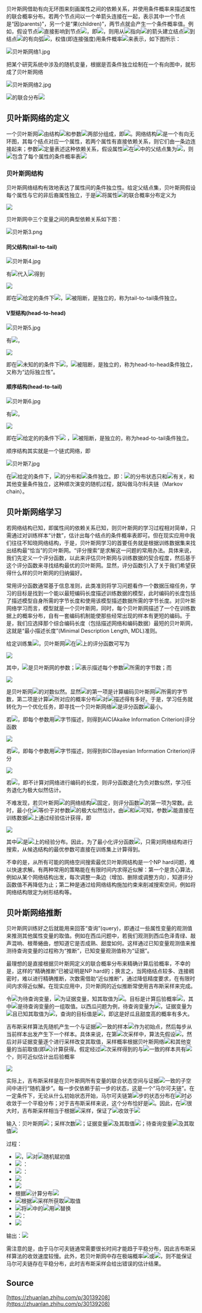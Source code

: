 贝叶斯网借助有向无环图来刻画属性之间的依赖关系，并使用条件概率来描述属性的联合概率分布。若两个节点间以一个单箭头连接在一起，表示其中一个节点是“因(parents)”，另一个是“果(children)”，两节点就会产生一个条件概率值。例如，假设节点![](./img/3a3ea00cfc35332cedf6e5e9a32e94da.svg)直接影响到节点![](./img/c1d9f50f86825a1a2302ec2449c17196.svg)，即![](./img/cdc98d508d8042badd8449f67fdeb1ed.svg)，则用从![](./img/3a3ea00cfc35332cedf6e5e9a32e94da.svg)指向![](./img/c1d9f50f86825a1a2302ec2449c17196.svg)的箭头建立结点![](./img/3a3ea00cfc35332cedf6e5e9a32e94da.svg)到结点![](./img/c1d9f50f86825a1a2302ec2449c17196.svg)的有向弧![](./img/58e375ebc2c2426b5eb724e737df1ed3.svg)，权值(即连接强度)用条件概率![](./img/7247506fb6bd5e243303a8466e862595.svg)来表示，如下图所示：

![贝叶斯网络1.jpg](./img/1592825475979-0406f5f0-303f-486b-9ab0-73116a11e7aa.jpeg)

把某个研究系统中涉及的随机变量，根据是否条件独立绘制在一个有向图中，就形成了贝叶斯网络

![贝叶斯网络2.jpg](./img/1592825588695-4befb33d-26db-4b62-aef8-f248cf84c8bc.jpeg)

![](./img/c0df59323ab2b1c02eb813ba9139f7e3.svg)的联合分布![](./img/e4b826f351857e901699c1843d99460f.svg)

## 贝叶斯网络的定义

一个贝叶斯网![](./img/9d5ed678fe57bcca610140957afab571.svg)由结构![](./img/dfcf28d0734569a6a693bc8194de62bf.svg)和参数![](./img/b9dce96eb3d5a71b28f9f198c28d2d1b.svg)两部分组成，即![](./img/6165e0de129f520743df61c4e10d2f4b.svg)。网络结构![](./img/dfcf28d0734569a6a693bc8194de62bf.svg)是一个有向无环图，其每个结点对应一个属性，若两个属性有直接依赖关系，则它们由一条边连接起来；参数![](./img/b9dce96eb3d5a71b28f9f198c28d2d1b.svg)定量表述这种依赖关系，假设属性![](./img/1ba8aaab47179b3d3e24b0ccea9f4e30.svg)在![](./img/dfcf28d0734569a6a693bc8194de62bf.svg)中的父结点集为![](./img/8b7d5fed535e485e329547d73a395ba2.svg)，则![](./img/b9dce96eb3d5a71b28f9f198c28d2d1b.svg)包含了每个属性的条件概率表![](./img/a8d92334be7301f1a000f9105038ddab.svg)

### 贝叶斯网结构

贝叶斯网络结构有效地表达了属性间的条件独立性。给定父结点集，贝叶斯网假设每个属性与它的非后裔属性独立，于是![](./img/6165e0de129f520743df61c4e10d2f4b.svg)将属性![](./img/1006aca2759aff831e6083e4a0dc80bb.svg)的联合概率分布定义为

![](./img/7abb08295e331ca8286a4aa6541f0892.svg)

贝叶斯网中三个变量之间的典型依赖关系如下图：

![贝叶斯3.png](./img/1592825884382-7d353c6f-281c-4735-abb8-5a373c67b96e.png)


#### 同父结构(tail-to-tail)

![贝叶斯4.jpg](./img/1592825932988-aa81e938-e20d-4f2e-a8a8-7c03f324b3bf.jpeg)

有![](./img/ed1b3caee2111fa99c9096b5e12b7d61.svg)代入![](./img/089d47c112a053424a45a56b09609c4e.svg)得到

![](./img/928eb4a4524194fd7860a169d6afcf99.svg)

即在![](./img/4a8a08f09d37b73795649038408b5f33.svg)给定的条件下![](./img/0cc175b9c0f1b6a831c399e269772661.svg)，![](./img/92eb5ffee6ae2fec3ad71c777531578f.svg)被阻断，是独立的，称为tail-to-tail条件独立。


#### V型结构(head-to-head)

![贝叶斯5.jpg](./img/1592826113203-9cb5a8c9-d7c0-4b90-a53b-eab1d4c46c2a.jpeg)

有![](./img/ad8e889f61180e05c22111a0d24f070a.svg)，

![](./img/ef878d8cd2f07803d75197ec6fa282e4.svg)

即在![](./img/4a8a08f09d37b73795649038408b5f33.svg)未知的的条件下![](./img/0cc175b9c0f1b6a831c399e269772661.svg)，![](./img/92eb5ffee6ae2fec3ad71c777531578f.svg)被阻断，是独立的，称为head-to-head条件独立，又称为“边际独立性”。


#### 顺序结构(head-to-tail)

![贝叶斯6.jpg](./img/1592826192948-3465ee1a-5510-4de8-940c-c67cdf58e31f.jpeg)

有![](./img/667ecd438fa5c7a3df1a4f5a662ce8cd.svg)，

![](./img/046afe122f4bc815e180f3e2d39340e2.svg)

即在![](./img/4a8a08f09d37b73795649038408b5f33.svg)给定的的条件下![](./img/0cc175b9c0f1b6a831c399e269772661.svg) ，![](./img/92eb5ffee6ae2fec3ad71c777531578f.svg)被阻断，是独立的，称为head-to-tail条件独立。

顺序结构其实就是一个链式网络，即

![贝叶斯7.jpg](./img/1592826279699-ba3457ae-48f9-4eb1-a0e6-df39a099f85c.jpeg)

在![](./img/1ba8aaab47179b3d3e24b0ccea9f4e30.svg)给定的条件下，![](./img/84ceb2513893acb7c9ea001cc9053995.svg)的分布和![](./img/fc18f1ca15cfc5ad60401a5c23d359fd.svg)条件独立。即：![](./img/84ceb2513893acb7c9ea001cc9053995.svg)的分布状态只和![](./img/1ba8aaab47179b3d3e24b0ccea9f4e30.svg)有关，和其他变量条件独立，这种顺次演变的随机过程，就叫做马尔科夫链（Markov chain）。


## 贝叶斯网络学习

若网络结构已知，即属性间的依赖关系已知，则贝叶斯网的学习过程相对简单，只需通过对训练样本“计数”，估计出每个结点的条件概率表即可。但在现实应用中我们往往不知晓网络结构，于是，贝叶斯网学习的首要任务就是根据训练数据集来找出结构最“恰当”的贝叶斯网。“评分搜索”是求解这一问题的常用办法。具体来说，我们先定义一个评分函数，以此来评估贝叶斯网与训练数据的契合程度，然后基于这个评分函数来寻找结构最优的贝叶斯网。显然，评分函数引入了关于我们希望获得什么样的贝叶斯网的归纳偏好。

常用评分函数通常基于信息准则，此类准则将学习问题看作一个数据压缩任务，学习的目标是找到一个能以最短编码长度描述训练数据的模型，此时编码的长度包括了描述模型自身所需的字节长度和使用该模型描述数据所需的字节长度。对贝叶斯网络学习而言，模型就是一个贝叶斯网，同时，每个贝叶斯网描述了一个在训练数据上的概率分布，自有一套编码机制能使那些经常出现的样本有更短的编码。于是，我们应选择那个综合编码长度（包括描述网络和编码数据）最短的贝叶斯网，这就是“最小描述长度”(Minimal Description Length, MDL)准则。

给定训练集![](./img/71dadfc6f8e1e921dcd4ee121d1104c1.svg)，贝叶斯网![](./img/170f3cde355f2023647a38f62ddf8c59.svg)在![](./img/f623e75af30e62bbd73d6df5b50bb7b5.svg)上的评分函数可写为

![](./img/0c95e681b5638bef1beead0fd6067e35.svg)

其中，![](./img/17b6c7afdd706c907dc8ffc226eb6be8.svg)是贝叶斯网的参数；![](./img/8819683a72852fa92e5b0312071d4eb0.svg)表示描述每个参数![](./img/2554a2bb846cffd697389e5dc8912759.svg)所需的字节数；而

![](./img/95f80baa441a8fddcfaa6bd126259e41.svg)

是贝叶斯网![](./img/9d5ed678fe57bcca610140957afab571.svg)的对数似然。显然![](./img/0c95e681b5638bef1beead0fd6067e35.svg)的第一项是计算编码贝叶斯网![](./img/9d5ed678fe57bcca610140957afab571.svg)所需的字节数，第二项是计算![](./img/9d5ed678fe57bcca610140957afab571.svg)所对应的概率分布![](./img/48f99ff0ee4b8eb04f4f031ae22bf92b.svg)对![](./img/f623e75af30e62bbd73d6df5b50bb7b5.svg)描述得有多好。于是，学习任务就转化为一个优化任务，即寻找一个贝叶斯网络![](./img/9d5ed678fe57bcca610140957afab571.svg)是评分函数![](./img/1054c6ffbfa367871e16ceecc9c5a1e7.svg)最小。

若![](./img/5d8622c805d131d0d13be0f073c03220.svg)，即每个参数用![](./img/c4ca4238a0b923820dcc509a6f75849b.svg)字节描述，则得到AIC(Akaike Information Criterion)评分函数

![](./img/28c61d1fb116386afc770bdf6b528123.svg)

若![](./img/7cfd3c5c5f4cd54abfdc90884f599637.svg)，即每个参数用![](./img/4f8688d7d52046ce6d71fa086370282c.svg)字节描述，则得到BIC(Bayesian Information Criterion)评分

![](./img/2af0cada281f1bfa3d35edf4eca3c40c.svg)

若![](./img/2e0b18410eb8f2bcb04bc8772e447546.svg)，即不计算对网络进行编码的长度，则评分函数退化为负对数似然，学习任务退化为极大似然估计。

不难发现，若贝叶斯网![](./img/5d52cc8ea511a410e140a10060dcc04e.svg)的网络结构![](./img/dfcf28d0734569a6a693bc8194de62bf.svg)固定，则评分函数![](./img/1054c6ffbfa367871e16ceecc9c5a1e7.svg)的第一项为常数。此时，最小化![](./img/1054c6ffbfa367871e16ceecc9c5a1e7.svg)等价于对参数![](./img/b9dce96eb3d5a71b28f9f198c28d2d1b.svg)的极大似然估计。由![](./img/7abb08295e331ca8286a4aa6541f0892.svg)和![](./img/95f80baa441a8fddcfaa6bd126259e41.svg)可知，参数![](./img/e97645c55a777ef0a2733f57d25b44b6.svg)能直接在训练数据![](./img/f623e75af30e62bbd73d6df5b50bb7b5.svg)上通过经验估计获得，即

![](./img/a3b349acebd42d4aac91d21095adc67a.svg)

其中![](./img/1bf60200fb18d6f76c8e1fbb55277e78.svg)是![](./img/f623e75af30e62bbd73d6df5b50bb7b5.svg)上的经验分布。因此，为了最小化评分函数![](./img/1054c6ffbfa367871e16ceecc9c5a1e7.svg)，只需对网络结构进行搜索，从候选结构的最优参数可直接在训练集上计算得到。

不幸的是，从所有可能的网络空间搜索最优贝叶斯网结构是一个NP hard问题，难以快速求解。有两种常用的策略能在有限时间内求得近似解：第一个是贪心算法，例如从某个网络结构出发，每次调整一条边（增加、删除或调整方向），知道评分函数值不再降低为止；第二种是通过给网络结构施加约束来削减搜索空间，例如将网络结构限定为树形结构等。



## 贝叶斯网络推断

贝叶斯网训练好之后就能用来回答“查询”(query)，即通过一些属性变量的观测值来推测其他属性变量的取值。例如在西瓜问题中，若我们观测到西瓜色泽青绿、敲声混响、根蒂蜷曲，想知道它是否成熟、甜度如何。这样通过已知变量观测值来推测待查询变量的过程称为“推断”，已知变量观测值称为“证据”。

最理想的是直接根据贝叶斯网定义的联合概率分布来精确计算后验概率，不幸的是，这样的“精确推断”已被证明是NP hard的；换言之，当网络结点较多、连接稠密时，难以进行精确推断，次数需借助“近似推断”，通过降低精度要求，在有限时间内求得近似解。在现实应用中，贝叶斯网的近似推断常使用吉布斯采样来完成。

令![](./img/b9f593949d7fe77a4c9030d12f6697eb.svg)为待查询变量，![](./img/34a6f6d377768eaf8d6984f74b43ddb9.svg)为证据变量，知其取值为![](./img/a6494b60ddf06df2f1fd832980b5c439.svg)。目标是计算后验概率![](./img/c6741d08d00d146c37e8778d3ac3f092.svg)，其中![](./img/3bbb83e3ac2a374fe8e935193dbde388.svg)是待查询变量的一组取值。以西瓜问题为例，待查询变量为![](./img/0fdcfb97921f2b5b8cff519e1a05856c.svg)，证据变量为![](./img/bda8bcc1987c71c09931e8042b0d60f9.svg)且已知其取值为![](./img/c5c2952edb4191613b1ca1bb18b88c60.svg)，查询的目标值是![](./img/8732c6d6ac35a8eb370d85959c0fc923.svg)，即这是好瓜且甜度高的概率有多大。

吉布斯采样算法先随机产生一个与证据![](./img/59a2e958c7948c0401a107bdea23dd57.svg)一致的样本![](./img/342a45f79ff6332dacb27a4cf5aee82e.svg)作为初始点，然后每步从当前样本出发产生下一个样本。具体来说，在第![](./img/e358efa489f58062f10dd7316b65649e.svg)次采样中，算法先假设![](./img/d1c4d3dc96421034d3c422b50e42c67b.svg)，然后对非证据变量逐个进行采样改变其取值，采样概率根据贝叶斯网络![](./img/9d5ed678fe57bcca610140957afab571.svg)和其他变量的当前取值(即![](./img/0a3a396aeaff4fca3cee79e673727b85.svg))计算获得。假定经过![](./img/b9ece18c950afbfa6b0fdbfa4ff731d3.svg)次采样得到的与![](./img/7694f4a66316e53c8cdd9d9954bd611d.svg)一致的样本共有![](./img/5dca761a931633963c601976312c061e.svg)个，则可近似估计出后验概率

![](./img/4591fcac8c3d457189f8a29717377a8b.svg)

实际上，吉布斯采样是在贝叶斯网所有变量的联合状态空间与证据![](./img/59a2e958c7948c0401a107bdea23dd57.svg)一致的子空间中进行“随机漫步”。每一步仅依赖于前一步的状态，这是一个“马尔可夫链”。在一定条件下，无论从什么初始状态开始，马尔可夫链第![](./img/e358efa489f58062f10dd7316b65649e.svg)步的状态分布在![](./img/50356ff125112bee79346c3db6ed66d7.svg)时必收敛于一个平稳分布；对于吉布斯采样来说，这个分布恰好是![](./img/71d1a7a2d8aeb7fee9a6d633f9e8093e.svg)。因此，在![](./img/b9ece18c950afbfa6b0fdbfa4ff731d3.svg)很大时，吉布斯采样相当于根据![](./img/71d1a7a2d8aeb7fee9a6d633f9e8093e.svg)采样，保证了![](./img/4591fcac8c3d457189f8a29717377a8b.svg)收敛于![](./img/c6741d08d00d146c37e8778d3ac3f092.svg)

输入：贝叶斯网![](./img/ae0344f5060b046fd1a787a074dd5cad.svg)；采样次数![](./img/b9ece18c950afbfa6b0fdbfa4ff731d3.svg)；证据变量![](./img/3a3ea00cfc35332cedf6e5e9a32e94da.svg)及其取值![](./img/e1671797c52e15f763380b45e841ec32.svg)；待查询变量![](./img/f09564c9ca56850d4cd6b3319e541aee.svg)及其取值![](./img/7694f4a66316e53c8cdd9d9954bd611d.svg)

过程：

- ![](./img/6020eba9d5d39631dc539a095386e8cf.svg)，![](./img/9fe4f6b5aa0d07db6b9d1061252d5de3.svg)对![](./img/f09564c9ca56850d4cd6b3319e541aee.svg)随机赋初值
- ![](./img/4971b212f1a6972eae12f31d4dcf5d4a.svg) ：
- ![](./img/cea043ae69e58c17ba57d0116d22bff8.svg) ：
- ![](./img/4dcfb99ca79f0a9bde789f3d2ed0b6e0.svg)
- ![](./img/6cf45bf39ccfb418c456cba6f32672c2.svg)
- 根据![](./img/9d5ed678fe57bcca610140957afab571.svg)计算分布![](./img/12fbbcad4b793fbee313865f7258f1b4.svg)
- ![](./img/9c971a30b30b3a875c158e90d2a077b4.svg)根据![](./img/12fbbcad4b793fbee313865f7258f1b4.svg)采样所获取![](./img/52dbc3fd7d34cbe6ae695944dca0004d.svg)取值
- ![](./img/3b591b150b43e7e854d231c7d0b08260.svg)将![](./img/9ace9114c28cf811131364de6306062d.svg)中的![](./img/4ea31e1a1b70537c04013f1511ce59bb.svg)用![](./img/f37b6b8348d3fdfbdeeeeeff858e00d1.svg)替换
- ![](./img/3b37cd0726867a0d44bf93b6a4d7edde.svg)：
- ![](./img/0acf5c4a9367aa4b4459e68db937eeb2.svg)

输出：![](./img/faf1a4db3864ba0abdb41c28eb183a8e.svg)

需注意的是，由于马尔可夫链通常需要很长时间才能趋于平稳分布，因此吉布斯采样算法的收敛速度较慢。此外，若贝叶斯网中存在极端概率![](./img/cfcd208495d565ef66e7dff9f98764da.svg)或![](./img/c4ca4238a0b923820dcc509a6f75849b.svg)，则不能保证马尔可夫链存在平稳分布，此时吉布斯采样会给出错误的估计结果。



## Source

[https://zhuanlan.zhihu.com/p/30139208](https://zhuanlan.zhihu.com/p/30139208)
